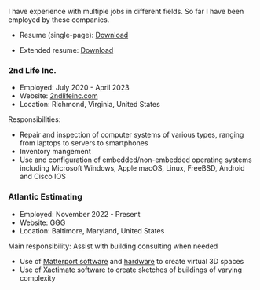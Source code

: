 I have experience with multiple jobs in different fields.
So far I have been employed by these companies.

- Resume (single-page): [Download](/static/resume.pdf)

- Extended resume: [Download](/static/extresume.pdf)

### 2nd Life Inc.
- Employed: July 2020 - April 2023  
- Website: [2ndlifeinc.com](https://2ndlifeinc.com)  
- Location: Richmond, Virginia, United States  

Responsibilities:

- Repair and inspection of computer systems of various types, ranging from laptops to servers to smartphones
- Inventory mangement
- Use and configuration of embedded/non-embedded operating systems including Microsoft Windows, Apple macOS, Linux, FreeBSD, Android and Cisco IOS

### Atlantic Estimating
- Employed: November 2022 - Present  
- Website: [GGG](https://www.ggg-ai.com/)  
- Location: Baltimore, Maryland, United States  

Main responsibility: Assist with building consulting when needed

- Use of [Matterport software](https://matterport.com) and [hardware](https://matterport.com/pro2) to create virtual 3D spaces
- Use of [Xactimate software](https://www.verisk.com/property-estimating-solutions/) to create sketches of buildings of varying complexity

